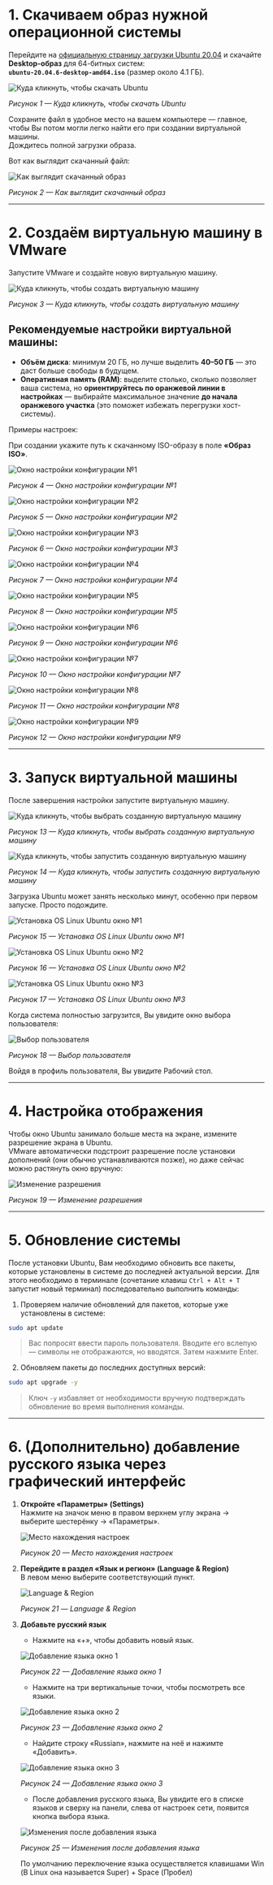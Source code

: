 # 1. Скачиваем образ нужной операционной системы

Перейдите на [официальную страницу загрузки Ubuntu 20.04](https://releases.ubuntu.com/20.04/) и скачайте **Desktop-образ** для 64-битных систем:  
**`ubuntu-20.04.6-desktop-amd64.iso`** (размер около 4.1 ГБ).

![Куда кликнуть, чтобы скачать Ubuntu](photo_for_instructions/VM/download_ubuntu_iso.png)

*Рисунок 1 — Куда кликнуть, чтобы скачать Ubuntu*

Сохраните файл в удобное место на вашем компьютере — главное, чтобы Вы потом могли легко найти его при создании виртуальной машины.  
Дождитесь полной загрузки образа.

Вот как выглядит скачанный файл:

![Как выглядит скачанный образ](photo_for_instructions/VM/ubuntu_iso.png)

*Рисунок 2 — Как выглядит скачанный образ*

---

# 2. Создаём виртуальную машину в VMware

Запустите VMware и создайте новую виртуальную машину.  

![Куда кликнуть, чтобы создать виртуальную машину](photo_for_instructions/VM/create_vm.png)

*Рисунок 3 — Куда кликнуть, чтобы создать виртуальную машину*

## Рекомендуемые настройки виртуальной машины:

- **Объём диска**: минимум 20 ГБ, но лучше выделить **40–50 ГБ** — это даст больше свободы в будущем.
- **Оперативная память (RAM)**: выделите столько, сколько позволяет ваша система, но **ориентируйтесь по оранжевой линии в настройках** — выбирайте максимальное значение **до начала оранжевого участка** (это поможет избежать перегрузки хост-системы).

Примеры настроек:

При создании укажите путь к скачанному ISO-образу в поле **«Образ ISO»**.

![Окно настройки конфигурации №1](photo_for_instructions/VM/settings_vm_1.png)

*Рисунок 4 — Окно настройки конфигурации №1*

![Окно настройки конфигурации №2](photo_for_instructions/VM/settings_vm_2.png)

*Рисунок 5 — Окно настройки конфигурации №2*

![Окно настройки конфигурации №3](photo_for_instructions/VM/settings_vm_3.png)

*Рисунок 6 — Окно настройки конфигурации №3*

![Окно настройки конфигурации №4](photo_for_instructions/VM/settings_vm_4.png)

*Рисунок 7 — Окно настройки конфигурации №4*

![Окно настройки конфигурации №5](photo_for_instructions/VM/settings_vm_5.png)

*Рисунок 8 — Окно настройки конфигурации №5*

![Окно настройки конфигурации №6](photo_for_instructions/VM/settings_vm_6.png)

*Рисунок 9 — Окно настройки конфигурации №6*

![Окно настройки конфигурации №7](photo_for_instructions/VM/settings_vm_7.png)

*Рисунок 10 — Окно настройки конфигурации №7*

![Окно настройки конфигурации №8](photo_for_instructions/VM/settings_vm_8.png)

*Рисунок 11 — Окно настройки конфигурации №8*

![Окно настройки конфигурации №9](photo_for_instructions/VM/settings_vm_9.png)

*Рисунок 12 — Окно настройки конфигурации №9*

---

# 3. Запуск виртуальной машины

После завершения настройки запустите виртуальную машину.

![Куда кликнуть, чтобы выбрать созданную виртуальную машину](photo_for_instructions/VM/start_vm_1.png)

*Рисунок 13 — Куда кликнуть, чтобы выбрать созданную виртуальную машину*

![Куда кликнуть, чтобы запустить созданную виртуальную машину](photo_for_instructions/VM/start_vm_2.png)

*Рисунок 14 — Куда кликнуть, чтобы запустить созданную виртуальную машину*

Загрузка Ubuntu может занять несколько минут, особенно при первом запуске. Просто подождите.

![Установка OS Linux Ubuntu окно №1](photo_for_instructions/VM/install_os_1.png)

*Рисунок 15 — Установка OS Linux Ubuntu окно №1*

![Установка OS Linux Ubuntu окно №2](photo_for_instructions/VM/install_os_2.png)

*Рисунок 16 — Установка OS Linux Ubuntu окно №2*

![Установка OS Linux Ubuntu окно №3](photo_for_instructions/VM/install_os_3.png)

*Рисунок 17 — Установка OS Linux Ubuntu окно №3*

Когда система полностью загрузится, Вы увидите окно выбора пользователя: 

![Выбор пользователя](photo_for_instructions/VM/os_ready.png)

*Рисунок 18 — Выбор пользователя*

Войдя в профиль пользователя, Вы увидите Рабочий стол.

---

# 4. Настройка отображения

Чтобы окно Ubuntu занимало больше места на экране, измените разрешение экрана в Ubuntu.  
VMware автоматически подстроит разрешение после установки дополнений (они обычно устанавливаются позже), но даже сейчас можно растянуть окно вручную:

![Изменение разрешения](photo_for_instructions/VM/change_resolution.png)

*Рисунок 19 — Изменение разрешения*

---

# 5. Обновление системы

После установки Ubuntu, Вам необходимо обновить все пакеты, которые установлены в системе до последней актуальной версии. 
Для этого необходимо в терминале (сочетание клавиш `Ctrl + Alt + T` запустит новый терминал) последовательно выполнить команды:

1. Проверяем наличие обновлений для пакетов, которые уже установлены в системе:

```bash
sudo apt update
```

> Вас попросят ввести пароль пользователя. Вводите его вслепую — символы не отображаются, но вводятся. Затем нажмите Enter.

2. Обновляем пакеты до последних доступных версий:
```bash
sudo apt upgrade -y
```
> Ключ `-y` избавляет от необходимости вручную подтверждать обновление во время выполнения команды.  

---

# 6. (Дополнительно) добавление русского языка через графический интерфейс

1. **Откройте «Параметры» (Settings)**  
   Нажмите на значок меню в правом верхнем углу экрана → выберите шестерёнку → «Параметры».

   ![Место нахождения настроек](photo_for_instructions/VM/settings_were.png)

   *Рисунок 20 — Место нахождения настроек*

2. **Перейдите в раздел «Язык и регион» (Language & Region)**  
   В левом меню выберите соответствующий пункт.

   ![Language & Region](photo_for_instructions/VM/region_and_language.png)

   *Рисунок 21 — Language & Region*

3. **Добавьте русский язык**  
   - Нажмите на  «+», чтобы добавить новый язык.  

   ![Добавление языка окно 1](photo_for_instructions/VM/add_language_1.png)

   *Рисунок 22 — Добавление языка окно 1*

   - Нажмите на три вертикальные точки, чтобы посмотреть все языки.   

   ![Добавление языка окно 2](photo_for_instructions/VM/add_language_2.png)

   *Рисунок 23 — Добавление языка окно 2*

   - Найдите строку «Russian», нажмите на неё и нажимте «Добавить».  

   ![Добавление языка окно 3](photo_for_instructions/VM/add_language_3.png)

   *Рисунок 24 — Добавление языка окно 3*

   - После добавления русского языка, Вы увидите его в списке языков и сверху на панели, слева от настроек сети, появится кнопка выбора языка.  

   ![Изменения после добавления языка](photo_for_instructions/VM/changes_after_add_language.png)

   *Рисунок 25 — Изменения после добавления языка*

   
   По умолчанию переключение языка осуществляется клавишами Win (В Linux она называется Super) + Space (Пробел)